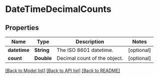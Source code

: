 # DateTimeDecimalCounts

## Properties
Name | Type | Description | Notes
------------ | ------------- | ------------- | -------------
**datetime** | **String** | The ISO 8601 datetime. | [optional] 
**count** | **Double** | Decimal count of the object. | [optional] 

[[Back to Model list]](../README.md#documentation-for-models) [[Back to API list]](../README.md#documentation-for-api-endpoints) [[Back to README]](../README.md)



